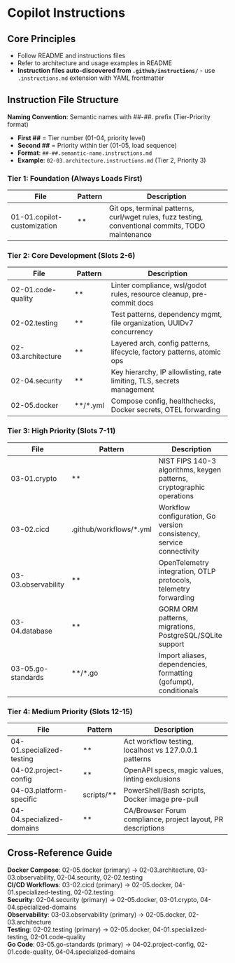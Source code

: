 # Copilot Instructions

## Core Principles
- Follow README and instructions files
- Refer to architecture and usage examples in README
- **Instruction files auto-discovered from `.github/instructions/`** - use `.instructions.md` extension with YAML frontmatter

## Instruction File Structure

**Naming Convention**: Semantic names with ##-##. prefix (Tier-Priority format)
- **First ##** = Tier number (01-04, priority level)
- **Second ##** = Priority within tier (01-05, load sequence)
- **Format**: `##-##.semantic-name.instructions.md`
- **Example**: `02-03.architecture.instructions.md` (Tier 2, Priority 3)

### Tier 1: Foundation (Always Loads First)
| File | Pattern | Description |
|------|---------|-------------|
| 01-01.copilot-customization | ** | Git ops, terminal patterns, curl/wget rules, fuzz testing, conventional commits, TODO maintenance |

### Tier 2: Core Development (Slots 2-6)
| File | Pattern | Description |
|------|---------|-------------|
| 02-01.code-quality | ** | Linter compliance, wsl/godot rules, resource cleanup, pre-commit docs |
| 02-02.testing | ** | Test patterns, dependency mgmt, file organization, UUIDv7 concurrency |
| 02-03.architecture | ** | Layered arch, config patterns, lifecycle, factory patterns, atomic ops |
| 02-04.security | ** | Key hierarchy, IP allowlisting, rate limiting, TLS, secrets management |
| 02-05.docker | **/*.yml | Compose config, healthchecks, Docker secrets, OTEL forwarding |

### Tier 3: High Priority (Slots 7-11)
| File | Pattern | Description |
|------|---------|-------------|
| 03-01.crypto | ** | NIST FIPS 140-3 algorithms, keygen patterns, cryptographic operations |
| 03-02.cicd | .github/workflows/*.yml | Workflow configuration, Go version consistency, service connectivity |
| 03-03.observability | ** | OpenTelemetry integration, OTLP protocols, telemetry forwarding |
| 03-04.database | ** | GORM ORM patterns, migrations, PostgreSQL/SQLite support |
| 03-05.go-standards | **/*.go | Import aliases, dependencies, formatting (gofumpt), conditionals |

### Tier 4: Medium Priority (Slots 12-15)
| File | Pattern | Description |
|------|---------|-------------|
| 04-01.specialized-testing | ** | Act workflow testing, localhost vs 127.0.0.1 patterns |
| 04-02.project-config | ** | OpenAPI specs, magic values, linting exclusions |
| 04-03.platform-specific | scripts/** | PowerShell/Bash scripts, Docker image pre-pull |
| 04-04.specialized-domains | ** | CA/Browser Forum compliance, project layout, PR descriptions |

## Cross-Reference Guide

**Docker Compose**: 02-05.docker (primary) → 02-03.architecture, 03-03.observability, 02-04.security, 02-02.testing  
**CI/CD Workflows**: 03-02.cicd (primary) → 02-05.docker, 04-01.specialized-testing, 02-02.testing  
**Security**: 02-04.security (primary) → 02-05.docker, 03-01.crypto, 04-04.specialized-domains  
**Observability**: 03-03.observability (primary) → 02-05.docker, 02-03.architecture  
**Testing**: 02-02.testing (primary) → 02-05.docker, 04-01.specialized-testing, 02-01.code-quality  
**Go Code**: 03-05.go-standards (primary) → 04-02.project-config, 02-01.code-quality, 04-04.specialized-domains
